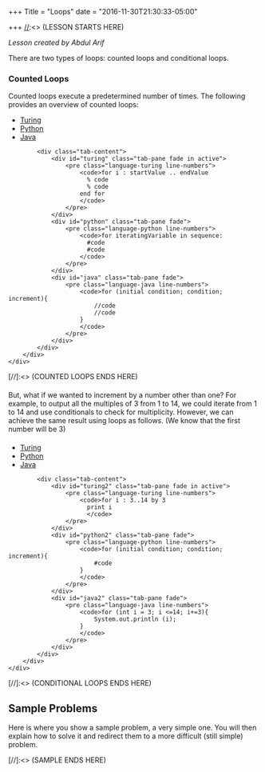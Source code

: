 +++
Title = "Loops"
date = "2016-11-30T21:30:33-05:00"

+++
[//]:<> (LESSON STARTS HERE)
<div id = "Description" class = "container">
    <div class = "row">
        <div class = "col-md-12">
		        <i>Lesson created by Abdul Arif</i>
            <p>There are two types of loops: counted loops and conditional loops.</p>
            <h3>Counted Loops</h3>
            <p>Counted loops execute a predetermined number of times. The following provides an overview of counted loops:</p>
        </div>
    </div>
</div>


[//]:<> (COUNTED LOOPS STARTS HERE)
<div id = "Code" class = "container">
    <div class = "row">
        <div class = "col-md-12">
            <ul class="nav nav-tabs tabs-3" role="tablist">
                <li class="nav-item"><a class="nav-link active" data-toggle="tab" href="#turing" role="tab">Turing</a></li>
                <li class="nav-item"><a class="nav-link" data-toggle="tab" href="#python" role="tab">Python</a></li>
                <li class="nav-item"><a class="nav-link" data-toggle="tab" href="#java" role="tab">Java</a></li>
            </ul>

            <div class="tab-content">
                <div id="turing" class="tab-pane fade in active">
                    <pre class="language-turing line-numbers">
                        <code>for i : startValue .. endValue
                          % code
                          % code
                        end for
                        </code>
                    </pre>
                </div>
                <div id="python" class="tab-pane fade">
                    <pre class="language-python line-numbers">
                        <code>for iteratingVariable in sequence:
                          #code
                          #code
                        </code>
                    </pre>
                </div>
                <div id="java" class="tab-pane fade">
                    <pre class="language-java line-numbers">
                        <code>for (initial condition; condition; increment){
                            //code
                            //code
                        }
                        </code>
                    </pre>
                </div>
            </div>
        </div>
    </div>
</div>
[//]:<> (COUNTED LOOPS ENDS HERE)

<div id = "Description" class = "container">
	<div class = "row">
		<div class = "col-md-12" style = "margin: 20px 0px 20px 0px">
      But, what if we wanted to increment by a number other than one?  For example, to output all the multiples of 3 from 1 to 14, we could iterate from 1 to 14 and use conditionals to check for multiplicity.  However, we can achieve the same result using loops as follows.  (We know that the first number will be 3)
		</div>
	</div>
</div>

[//]:<> (CONDITIONAL LOOPS STARTS HERE)
<div id = "Code" class = "container">
    <div class = "row">
        <div class = "col-md-12">
            <ul class="nav nav-tabs tabs-3" role="tablist">
                <li class="nav-item"><a class="nav-link active" data-toggle="tab" href="#turing2" role="tab">Turing</a></li>
                <li class="nav-item"><a class="nav-link" data-toggle="tab" href="#python2" role="tab">Python</a></li>
                <li class="nav-item"><a class="nav-link" data-toggle="tab" href="#java2" role="tab">Java</a></li>
            </ul>

            <div class="tab-content">
                <div id="turing2" class="tab-pane fade in active">
                    <pre class="language-turing line-numbers">
                        <code>for i : 3..14 by 3
                          print i
                          </code>
                    </pre>
                </div>
                <div id="python2" class="tab-pane fade">
                    <pre class="language-python line-numbers">
                        <code>for (initial condition; condition; increment){
                            #code
                        }
                        </code>
                    </pre>
                </div>
                <div id="java2" class="tab-pane fade">
                    <pre class="language-java line-numbers">
                        <code>for (int i = 3; i <=14; i+=3){
                            System.out.println (i);
                        }
                        </code>
                    </pre>
                </div>
            </div>
        </div>
    </div>
</div>
[//]:<> (CONDITIONAL LOOPS ENDS HERE)


[//]:<> (SAMPLE STARTS HERE)
<div id = "Sample" class = "container">
    <div class = "row">
        <div class = "col-md-12">
            <h2> Sample Problems </h2>
            <p> Here is where you show a sample problem, a very simple one. You will then explain how to solve it and redirect them to a more difficult (still simple) problem. </p>
        </div>
    </div>
</div>
[//]:<> (SAMPLE ENDS HERE)
